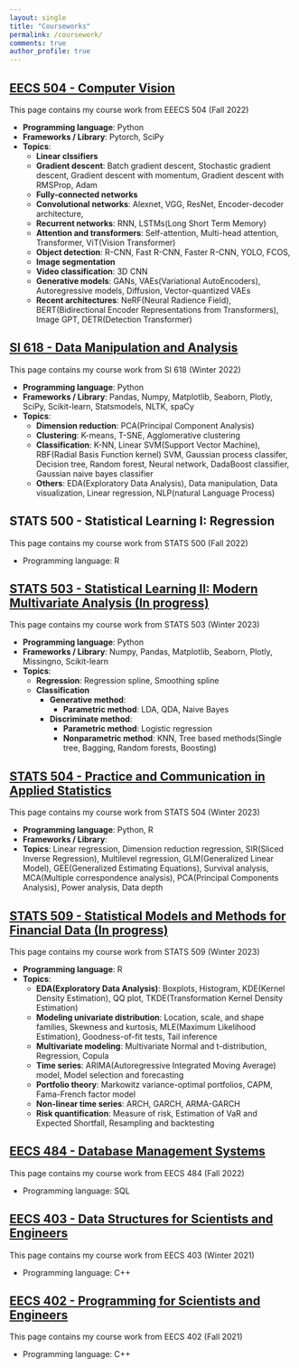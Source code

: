 ```yaml
---
layout: single
title: "Courseworks"
permalink: /coursework/
comments: true
author_profile: true
---
```


## [EECS 504 - Computer Vision](https://junwoo-data.github.io/coursework/EECS504/)

This page contains my course work from EEECS 504 (Fall 2022)

- **Programming language**: Python
- **Frameworks / Library**: Pytorch, SciPy
- **Topics**:
    - **Linear clssifiers**
    - **Gradient descent**: Batch gradient descent, Stochastic gradient descent, Gradient descent with momentum, Gradient descent with RMSProp, Adam
    - **Fully-connected networks**
    - **Convolutional networks**: Alexnet, VGG, ResNet, Encoder-decoder architecture,
    - **Recurrent networks**: RNN, LSTMs(Long Short Term Memory)
    - **Attention and transformers**: Self-attention, Multi-head attention, Transformer, ViT(Vision Transformer)
    - **Object detection**: R-CNN, Fast R-CNN, Faster R-CNN, YOLO, FCOS,
    - **Image segmentation**
    - **Video classification**: 3D CNN
    - **Generative models**: GANs, VAEs(Variational AutoEncoders), Autoregressive models, Diffusion, Vector-quantized VAEs
    - **Recent architectures**: NeRF(Neural Radience Field), BERT(Bidirectional Encoder Representations from Transformers), Image GPT, DETR(Detection Transformer)


## [SI 618 - Data Manipulation and Analysis](https://junwoo-data.github.io/coursework/SI618/)

This page contains my course work from SI 618 (Winter 2022)

- **Programming language**: Python
- **Frameworks / Library**: Pandas, Numpy, Matplotlib, Seaborn, Plotly, SciPy, Scikit-learn, Statsmodels,  NLTK, spaCy
- **Topics**: 
    - **Dimension reduction**: PCA(Principal Component Analysis)
    - **Clustering**: K-means, T-SNE, Agglomerative clustering 
    - **Classification**: K-NN, Linear SVM(Support Vector Machine), RBF(Radial Basis Function kernel) SVM, Gaussian process classifer, Decision tree, Random forest, Neural network, DadaBoost classifier, Gaussian naive bayes classifier
    - **Others**: EDA(Exploratory Data Analysis), Data manipulation, Data visualization, Linear regression, NLP(natural Language Process)  


## STATS 500 - Statistical Learning I: Regression

This page contains my course work from STATS 500 (Fall 2022)

- Programming language: R


## [STATS 503 - Statistical Learning II: Modern Multivariate Analysis (In progress)](https://junwoo-data.github.io/coursework/STAT503/)

This page contains my course work from STATS 503 (Winter 2023)

- **Programming language**: Python
- **Frameworks / Library**: Numpy, Pandas, Matplotlib, Seaborn, Plotly, Missingno, Scikit-learn
- **Topics**: 
    - **Regression**: Regression spline, Smoothing spline
    - **Classification**
        - **Generative method**: 
          - **Parametric method**: LDA, QDA, Naive Bayes 
        - **Discriminate method**: 
          - **Parametric method**: Logistic regression
          - **Nonparametric method**: KNN, Tree based methods(Single tree, Bagging, Random forests, Boosting)


## [STATS 504 - Practice and Communication in Applied Statistics](https://junwoo-data.github.io/coursework/STAT504/)

This page contains my course work from STATS 504 (Winter 2023)

- **Programming language**: Python, R
- **Frameworks / Library**:
- **Topics**: Linear regression, Dimension reduction regression, SIR(Sliced Inverse Regression), Multilevel regression, GLM(Generalized Linear Model), GEE(Generalized Estimating Equations), Survival analysis, MCA(Multiple correspondence analysis), PCA(Principal Components Analysis), Power analysis, Data depth


## [STATS 509 - Statistical Models and Methods for Financial Data (In progress)](https://junwoo-data.github.io/coursework/STAT509/)

This page contains my course work from STATS 509 (Winter 2023)

- **Programming language**: R
- **Topics**: 
    - **EDA(Exploratory Data Analysis)**: Boxplots, Histogram, KDE(Kernel Density Estimation), QQ plot, TKDE(Transformation Kernel Density Estimation)
    - **Modeling univariate distribution**: Location, scale, and shape families, Skewness and kurtosis, MLE(Maximum Likelihood Estimation), Goodness-of-fit tests, Tail inference
    - **Multivariate modeling**: Multivariate Normal and t-distribution, Regression, Copula
    - **Time series**: ARIMA(Autoregressive Integrated Moving Average) model, Model selection and forecasting
    - **Portfolio theory**: Markowitz variance-optimal portfolios, CAPM, Fama-French factor model
    - **Non-linear time series**: ARCH, GARCH, ARMA-GARCH
    - **Risk quantification**: Measure of risk, Estimation of VaR and Expected Shortfall, Resampling and backtesting 


## [EECS 484 - Database Management Systems](https://github.com/JunWoo-data/UoM-EECS484) 

This page contains my course work from EECS 484 (Fall 2022)

- Programming language: SQL 


## [EECS 403 - Data Structures for Scientists and Engineers](https://github.com/JunWoo-data/UoM-EECS403) 

This page contains my course work from EECS 403 (Winter 2021)

- Programming language: C++ 


## [EECS 402 - Programming for Scientists and Engineers](https://gitfront.io/r/user-1831267/MPjsgPLStqCB/UoM-EECS402/)

This page contains my course work from EECS 402 (Fall 2021)

- Programming language: C++ 






